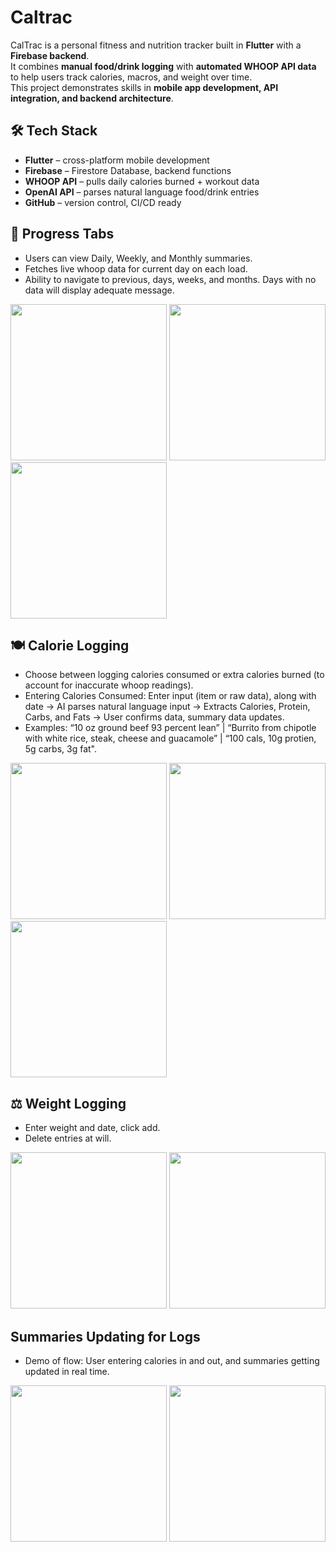 # Caltrac

CalTrac is a personal fitness and nutrition tracker built in **Flutter** with a **Firebase backend**.  
It combines **manual food/drink logging** with **automated WHOOP API data** to help users track calories, macros, and weight over time.  
This project demonstrates skills in **mobile app development, API integration, and backend architecture**.


## 🛠️ Tech Stack
- **Flutter** – cross-platform mobile development  
- **Firebase** – Firestore Database, backend functions  
- **WHOOP API** – pulls daily calories burned + workout data  
- **OpenAI API** – parses natural language food/drink entries  
- **GitHub** – version control, CI/CD ready  


##  📱 Progress Tabs

- Users can view Daily, Weekly, and Monthly summaries.
- Fetches live whoop data for current day on each load.
- Ability to navigate to previous, days, weeks, and months. Days with no data will display adequate message. 


<img src="https://github.com/user-attachments/assets/9cdfcf53-48ee-4ff1-bddf-1daf76e6a0d5" width="250"/>
<img src="https://github.com/user-attachments/assets/558b203c-278f-4cff-8e52-38b302dff62b" width="250"/>
<img src="https://github.com/user-attachments/assets/1edff3b0-7808-4a66-b387-c8d5caa1e829" width="250"/>


## 🍽️ Calorie Logging

- Choose between logging calories consumed or extra calories burned (to account for inaccurate whoop readings).
- Entering Calories Consumed: Enter input (item or raw data), along with date -> AI parses natural language input -> Extracts Calories, Protein, Carbs, and Fats -> User confirms data, summary data updates.
- Examples: “10 oz ground beef 93 percent lean” | “Burrito from chipotle with white rice, steak, cheese and guacamole” | “100 cals, 10g protien, 5g carbs, 3g fat".


<img src="https://github.com/user-attachments/assets/7b955590-de83-4e22-b2e4-6b85fbf6a454" width="250"/>
<img src="https://github.com/user-attachments/assets/5db24ad7-8fa9-4881-a7b8-8059604741b0" width="250"/>
<img src="https://github.com/user-attachments/assets/5559a7fc-0a81-4c0d-9e6b-6171d011b38d" width="250"/>


## ⚖️ Weight Logging

- Enter weight and date, click add.
- Delete entries at will.


<img src="https://github.com/user-attachments/assets/4590c6e2-5540-4046-bde9-b61f676bd3d5" width="250"/>
<img src="https://github.com/user-attachments/assets/9efa3cfd-2a44-43c6-8da8-b5cadd82ec62" width="250"/>

## Summaries Updating for Logs

- Demo of flow: User entering calories in and out, and summaries getting updated in real time.


<img src="https://github.com/user-attachments/assets/bd6e6ccc-68d2-4fbe-9bd0-eeef5d4a5ef5" width="250"/>
<img src="https://github.com/user-attachments/assets/1108974c-23b2-458f-9914-673f43f5e89b" width="250"/>



